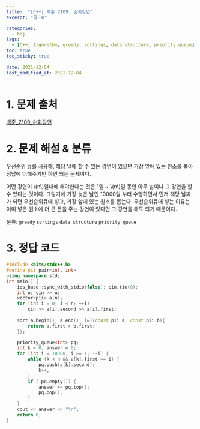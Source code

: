 ```yaml
---
title:  "[C++] 백준 2109: 순회강연"
excerpt: "골드Ⅲ"

categories:
  - boj
tags:
  - [C++, Algorithm, greedy, sortings, data structure, priority queue]
toc: true
toc_sticky: true
 
date: 2021-12-04
last_modified_at: 2021-12-04
---
```


# 1. 문제 출처
[백준_2109_순회강연](https://www.acmicpc.net/problem/2109)

# 2. 문제 해설 & 분류
우선순위 큐를 사용해, 해당 날에 할 수 있는 강연이 있으면 가장 앞에 있는 원소를 뽑아 정답에 더해주기만 하면 되는 문제이다.

어떤 강연이 \\(n\\)일내에 해야한다는 것은 1일 ~ \\(n\\)일 동안 아무 날이나 그 강연을 할 수 있다는 것이다. 그렇기에 가장 늦은 날인 10000일 부터 수행하면서 먼저 해당 날짜가 되면 우선순위큐에 넣고, 가장 앞에 있는 원소를 뽑는다. 우선순위큐에 넣는 이유는 이미 넣은 원소에 더 큰 돈을 주는 강연이 있다면 그 강연을 해도 되기 때문이다.

분류: `greedy` `sortings` `data structure` `priority queue`

# 3. 정답 코드
```cpp
#include <bits/stdc++.h>
#define pii pair<int, int>
using namespace std;
int main() {
    ios_base::sync_with_stdio(false); cin.tie(0);
    int n; cin >> n;
    vector<pii> a(n);
    for (int i = 0; i < n; ++i)
        cin >> a[i].second >> a[i].first;
    
    sort(a.begin(), a.end(), [&](const pii a, const pii b){
        return a.first > b.first;
    });

    priority_queue<int> pq;
    int k = 0, answer = 0;
    for (int i = 10000; i >= 1; --i) {
        while (k < n && a[k].first == i) {
            pq.push(a[k].second);
            k++;
        }
        if (!pq.empty()) {
            answer += pq.top();
            pq.pop();
        }
    }
    cout << answer << "\n";
    return 0;
}
```



